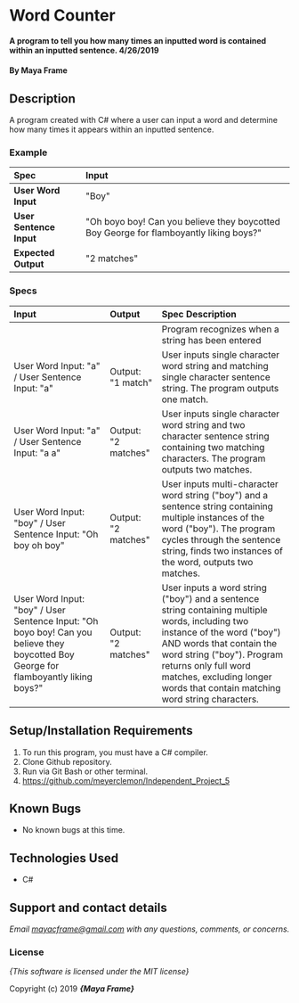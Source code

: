# Word Counter

#### A program to tell you how many times an inputted word is contained within an inputted sentence. 4/26/2019

#### By **Maya Frame**

## Description
A program created with C# where a user can input a word and determine how many times it appears within an inputted sentence.

### Example
| Spec | Input |
| :-------------     | :------------- |
| **User Word Input** | "Boy" |  
| **User Sentence Input** | "Oh boyo boy! Can you believe they boycotted Boy George for flamboyantly liking boys?" |
| **Expected Output** | "2 matches" |

### Specs
| Input | Output | Spec Description|
| :-------------     | :------------- | :------------- |
| | | Program recognizes when a string has been entered|
| User Word Input: "a" / User Sentence Input: "a" | Output: "1 match" | User inputs single character word string and matching single character sentence string. The program outputs one match.|
| User Word Input: "a" / User Sentence Input: "a a" | Output: "2 matches" | User inputs single character word string and two character sentence string containing two matching characters. The program outputs two matches.|
| User Word Input: "boy" / User Sentence Input: "Oh boy oh boy" | Output: "2 matches" | User inputs multi-character word string ("boy") and a sentence string containing multiple instances of the word ("boy"). The program cycles through the sentence string, finds two instances of the word, outputs two matches.|
| User Word Input: "boy" / User Sentence Input: "Oh boyo boy! Can you believe they boycotted Boy George for flamboyantly liking boys?" | Output: "2 matches" | User inputs a word string ("boy") and a sentence string containing multiple words, including two instance of the word ("boy") AND words that contain the word string ("boy"). Program returns only full word matches, excluding longer words that contain matching word string characters.|

## Setup/Installation Requirements

1. To run this program, you must have a C# compiler.
2. Clone Github repository.
3. Run via Git Bash or other terminal.
4. https://github.com/meyerclemon/Independent_Project_5

## Known Bugs
* No known bugs at this time.

## Technologies Used
* C#

## Support and contact details

_Email mayacframe@gmail.com with any questions, comments, or concerns._

### License

*{This software is licensed under the MIT license}*

Copyright (c) 2019 **_{Maya Frame}_**
